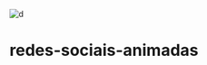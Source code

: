 ![d](https://user-images.githubusercontent.com/95540354/162286958-cf934a1b-3de7-4317-87b1-759027e46eab.gif)
# redes-sociais-animadas
